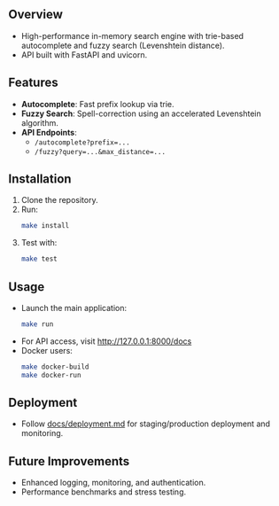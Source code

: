 ## Overview
- High-performance in-memory search engine with trie-based autocomplete and fuzzy search (Levenshtein distance).
- API built with FastAPI and uvicorn.

## Features
- **Autocomplete**: Fast prefix lookup via trie.
- **Fuzzy Search**: Spell-correction using an accelerated Levenshtein algorithm.
- **API Endpoints**: 
  - `/autocomplete?prefix=...`
  - `/fuzzy?query=...&max_distance=...`

## Installation
1. Clone the repository.
2. Run:
   ```bash
   make install
   ```
3. Test with:
   ```bash
   make test
   ```

## Usage
- Launch the main application:
   ```bash
   make run
   ```
- For API access, visit http://127.0.0.1:8000/docs
- Docker users:
   ```bash
   make docker-build
   make docker-run
   ```

## Deployment
- Follow [docs/deployment.md](docs/deployment.md) for staging/production deployment and monitoring.

## Future Improvements
- Enhanced logging, monitoring, and authentication.
- Performance benchmarks and stress testing.
